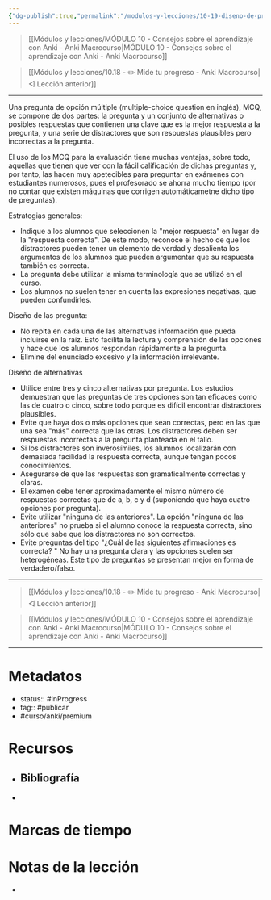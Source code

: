 ```yaml
---
{"dg-publish":true,"permalink":"/modulos-y-lecciones/10-19-diseno-de-preguntas-tipo-test-eficaces-anki-macrocurso/","noteIcon":"","updated":"2024-05-21T22:13:55.720+02:00"}
---
```



> [[Módulos y lecciones/MÓDULO 10 - Consejos sobre el aprendizaje con Anki - Anki Macrocurso\|MÓDULO 10 - Consejos sobre el aprendizaje con Anki - Anki Macrocurso]]

> [[Módulos y lecciones/10.18 - ✏️ Mide tu progreso - Anki Macrocurso\|◁ Lección anterior]]
---

Una pregunta de opción múltiple (multiple-choice question en inglés), MCQ, se compone de dos partes: la pregunta y un conjunto de alternativas o posibles respuestas que contienen una clave que es la mejor respuesta a la pregunta, y una serie de distractores que son respuestas plausibles pero incorrectas a la pregunta.

El uso de los MCQ para la evaluación tiene muchas ventajas, sobre todo, aquellas que tienen que ver con la fácil calificación de dichas preguntas y, por tanto, las hacen muy apetecibles para preguntar en exámenes con estudiantes numerosos, pues el profesorado se ahorra mucho tiempo (por no contar que existen máquinas que corrigen automáticametne dicho tipo de preguntas).


Estrategias generales: 

- Indique a los alumnos que seleccionen la "mejor respuesta" en lugar de la "respuesta correcta". De este modo, reconoce el hecho de que los distractores pueden tener un elemento de verdad y desalienta los argumentos de los alumnos que pueden argumentar que su respuesta también es correcta.
- La pregunta debe utilizar la misma terminología que se utilizó en el curso.
- Los alumnos no suelen tener en cuenta las expresiones negativas, que pueden confundirles.

Diseño de las pregunta:
- No repita en cada una de las alternativas información que pueda incluirse en la raíz. Esto facilita la lectura y comprensión de las opciones y hace que los alumnos respondan rápidamente a la pregunta.
- Elimine del enunciado excesivo y la información irrelevante. 

Diseño de alternativas
- Utilice entre tres y cinco alternativas por pregunta. Los estudios demuestran que las preguntas de tres opciones son tan eficaces como las de cuatro o cinco, sobre todo porque es difícil encontrar distractores plausibles.
- Evite que haya dos o más opciones que sean correctas, pero en las que una sea "más" correcta que las otras. Los distractores deben ser respuestas incorrectas a la pregunta planteada en el tallo.
- Si los distractores son inverosímiles, los alumnos localizarán con demasiada facilidad la respuesta correcta, aunque tengan pocos conocimientos. 
- Asegurarse de que las respuestas son gramaticalmente correctas y claras.
- El examen debe tener aproximadamente el mismo número de respuestas correctas que de a, b, c y d (suponiendo que haya cuatro opciones por pregunta).
- Evite utilizar "ninguna de las anteriores". La opción "ninguna de las anteriores" no prueba si el alumno conoce la respuesta correcta, sino sólo que sabe que los distractores no son correctos.
- Evite preguntas del tipo "¿Cuál de las siguientes afirmaciones es correcta? " No hay una pregunta clara y las opciones suelen ser heterogéneas. Este tipo de preguntas se presentan mejor en forma de verdadero/falso.


---

> [[Módulos y lecciones/10.18 - ✏️ Mide tu progreso - Anki Macrocurso\|◁ Lección anterior]]

> [[Módulos y lecciones/MÓDULO 10 - Consejos sobre el aprendizaje con Anki - Anki Macrocurso\|MÓDULO 10 - Consejos sobre el aprendizaje con Anki - Anki Macrocurso]]

---

# Metadatos
- status:: #InProgress 
- tag:: #publicar 
- #curso/anki/premium

# Recursos
- Bibliografía
	- 
- 

# Marcas de tiempo


# Notas de la lección
- 